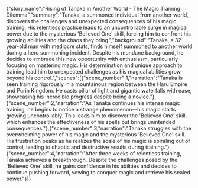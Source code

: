 {"story_name":"Rising of Tanaka in Another World - The Magic Training Dilemma","summary":"Tanaka, a summoned individual from another world, discovers the challenges and unexpected consequences of his magic training. His relentless practice leads to an uncontrollable surge in magical power due to the mysterious 'Believed One' skill, forcing him to confront his growing abilities and the chaos they bring.","background":"Tanaka, a 32-year-old man with mediocre stats, finds himself summoned to another world during a hero summoning incident. Despite his mundane background, he decides to embrace this new opportunity with enthusiasm, particularly focusing on mastering magic. His determination and unique approach to training lead him to unexpected challenges as his magical abilities grow beyond his control.","scenes":[{"scene_number":1,"narration":"Tanaka is seen training rigorously in a mountainous region between the Haru Empire and Purin Kingdom. He casts pillar of light and gigantic waterfalls with ease, showcasing his incredible progress despite being a novice."},{"scene_number":2,"narration":"As Tanaka continues his intense magic training, he begins to notice a strange phenomenon—his magic starts growing uncontrollably. This leads him to discover the 'Believed One' skill, which enhances the effectiveness of his spells but brings unintended consequences."},{"scene_number":3,"narration":"Tanaka struggles with the overwhelming power of his magic and the mysterious 'Believed One' skill. His frustration peaks as he realizes the scale of his magic is spiraling out of control, leading to chaotic and destructive results during training."},{"scene_number":4,"narration":"After three weeks of relentless training, Tanaka achieves a breakthrough. Despite the challenges posed by the 'Believed One' skill, he gains confidence in his abilities and decides to continue pushing forward, vowing to conquer magic and retrieve his sealed power."}]}